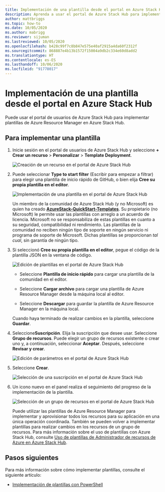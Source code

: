 ```yaml
---
title: Implementación de una plantilla desde el portal en Azure Stack Hub
description: Aprenda a usar el portal de Azure Stack Hub para implementar plantillas.
author: mattbriggs
ms.topic: how-to
ms.date: 10/05/2020
ms.author: mabrigg
ms.reviewer: sijuman
ms.lastreviewed: 10/05/2020
ms.openlocfilehash: b428c99f7c8b847e575e40af2915a4da60f2312f
ms.sourcegitcommit: 868887e4b13b1572f15004a9db2c334e60d8add2
ms.translationtype: HT
ms.contentlocale: es-ES
ms.lasthandoff: 10/06/2020
ms.locfileid: "91778017"
---
```

# <a name="deploy-a-template-using-the-portal-in-azure-stack-hub"></a>Implementación de una plantilla desde el portal en Azure Stack Hub

Puede usar el portal de usuarios de Azure Stack Hub para implementar plantillas de Azure Resource Manager en Azure Stack Hub.

## <a name="to-deploy-a-template"></a>Para implementar una plantilla

1. Inicie sesión en el portal de usuarios de Azure Stack Hub y seleccione **+ Crear un recurso** > **Personalizar** > **Template Deployment**.

   ![Creación de un recurso en el portal de Azure Stack Hub](media/azure-stack-deploy-template-portal/template-deploy1.png)

2. Puede seleccionar **Type to start filter** (Escribir para empezar a filtrar) para elegir una plantilla de inicio rápido de GitHub, o bien elija **Cree su propia plantilla en el editor**.

   ![Implementación de una plantilla en el portal de Azure Stack Hub](media/azure-stack-deploy-template-portal/template-deploy2.png)

    Un miembro de la comunidad de Azure Stack Hub (y no Microsoft) es quien ha creado [**AzureStack-QuickStart-Templates**](https://github.com/Azure/AzureStack-QuickStart-Templates). Su propietario (no Microsoft) le permite usar las plantillas con arreglo a un acuerdo de licencia. Microsoft no se responsabiliza de estas plantillas en cuanto a su seguridad, compatibilidad ni rendimiento. Las plantillas de la comunidad no reciben ningún tipo de soporte en ningún servicio ni programa de soporte de Microsoft. Dichas plantillas se proporcionan *tal cual*, sin garantía de ningún tipo.

3. Si seleccionó **Cree su propia plantilla en el editor**, pegue el código de la plantilla JSON en la ventana de código.

   ![Edición de plantillas en el portal de Azure Stack Hub](media/azure-stack-deploy-template-portal/template-deploy3.png)

    - Seleccione **Plantilla de inicio rápido** para cargar una plantilla de la comunidad en el editor.

    - Seleccione **Cargar archivo** para cargar una plantilla de Azure Resource Manager desde la máquina local al editor.

    - Seleccione **Descargar** para guardar la plantilla de Azure Resource Manager en la máquina local.

    Cuando haya terminado de realizar cambios en la plantilla, seleccione **Guardar**.

4. Seleccione**Suscripción**. Elija la suscripción que desee usar. Seleccione **Grupo de recursos**. Puede elegir un grupo de recursos existente o crear uno y, a continuación, seleccionar **Aceptar**. Después, seleccione **Revisar y crear**.

   ![Edición de parámetros en el portal de Azure Stack Hub](media/azure-stack-deploy-template-portal/template-deploy4.png)

5. Seleccione **Crear**.

   ![Selección de una suscripción en el portal de Azure Stack Hub](media/azure-stack-deploy-template-portal/template-deploy5.png)

6. Un icono nuevo en el panel realiza el seguimiento del progreso de la implementación de la plantilla.

   ![Selección de un grupo de recursos en el portal de Azure Stack Hub](media/azure-stack-deploy-template-portal/template-deploy6.png)

   Puede utilizar las plantillas de Azure Resource Manager para implementar y aprovisionar todos los recursos para su aplicación en una única operación coordinada. También se pueden volver a implementar plantillas para realizar cambios en los recursos de un grupo de recursos. Para más información sobre el uso de plantillas con Azure Stack Hub, consulte [Uso de plantillas de Administrador de recursos de Azure en Azure Stack Hub](azure-stack-arm-templates.md).

## <a name="next-steps"></a>Pasos siguientes

Para más información sobre cómo implementar plantillas, consulte el siguiente artículo:

- [Implementación de plantillas con PowerShell](azure-stack-deploy-template-powershell.md)
